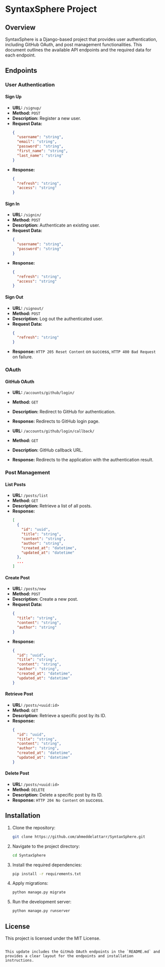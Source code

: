 

# SyntaxSphere Project

## Overview
SyntaxSphere is a Django-based project that provides user authentication, including GitHub OAuth, and post management functionalities. This document outlines the available API endpoints and the required data for each endpoint.

## Endpoints

### User Authentication

#### Sign Up
- **URL:** `/signup/`
- **Method:** `POST`
- **Description:** Register a new user.
- **Request Data:**
  ```json
  {
    "username": "string",
    "email": "string",
    "password": "string",
    "first_name": "string",
    "last_name": "string"
  }
  ```
- **Response:**
  ```json
  {
    "refresh": "string",
    "access": "string"
  }
  ```

#### Sign In
- **URL:** `/signin/`
- **Method:** `POST`
- **Description:** Authenticate an existing user.
- **Request Data:**
  ```json
  {
    "username": "string",
    "password": "string"
  }
  ```
- **Response:**
  ```json
  {
    "refresh": "string",
    "access": "string"
  }
  ```

#### Sign Out
- **URL:** `/signout/`
- **Method:** `POST`
- **Description:** Log out the authenticated user.
- **Request Data:**
  ```json
  {
    "refresh": "string"
  }
  ```
- **Response:** `HTTP 205 Reset Content` on success, `HTTP 400 Bad Request` on failure.

### OAuth

#### GitHub OAuth
- **URL:** `/accounts/github/login/`
- **Method:** `GET`
- **Description:** Redirect to GitHub for authentication.
- **Response:** Redirects to GitHub login page.

- **URL:** `/accounts/github/login/callback/`
- **Method:** `GET`
- **Description:** GitHub callback URL.
- **Response:** Redirects to the application with the authentication result.

### Post Management

#### List Posts
- **URL:** `/posts/list`
- **Method:** `GET`
- **Description:** Retrieve a list of all posts.
- **Response:**
  ```json
  [
    {
      "id": "uuid",
      "title": "string",
      "content": "string",
      "author": "string",
      "created_at": "datetime",
      "updated_at": "datetime"
    },
    ...
  ]
  ```

#### Create Post
- **URL:** `/posts/new`
- **Method:** `POST`
- **Description:** Create a new post.
- **Request Data:**
  ```json
  {
    "title": "string",
    "content": "string",
    "author": "string"
  }
  ```
- **Response:**
  ```json
  {
    "id": "uuid",
    "title": "string",
    "content": "string",
    "author": "string",
    "created_at": "datetime",
    "updated_at": "datetime"
  }
  ```

#### Retrieve Post
- **URL:** `/posts/<uuid:id>`
- **Method:** `GET`
- **Description:** Retrieve a specific post by its ID.
- **Response:**
  ```json
  {
    "id": "uuid",
    "title": "string",
    "content": "string",
    "author": "string",
    "created_at": "datetime",
    "updated_at": "datetime"
  }
  ```

#### Delete Post
- **URL:** `/posts/<uuid:id>`
- **Method:** `DELETE`
- **Description:** Delete a specific post by its ID.
- **Response:** `HTTP 204 No Content` on success.

## Installation
1. Clone the repository:
   ```sh
   git clone https://github.com/ahmeddelattarr/SyntaxSphere.git
   ```
2. Navigate to the project directory:
   ```sh
   cd SyntaxSphere
   ```
3. Install the required dependencies:
   ```sh
   pip install -r requirements.txt
   ```
4. Apply migrations:
   ```sh
   python manage.py migrate
   ```
5. Run the development server:
   ```sh
   python manage.py runserver
   ```

## License
This project is licensed under the MIT License.
```

This update includes the GitHub OAuth endpoints in the `README.md` and provides a clear layout for the endpoints and installation instructions.
